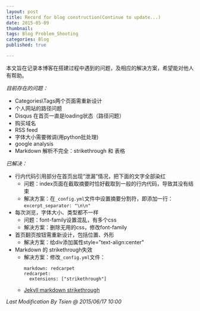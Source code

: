 ```yaml
---
layout: post
title: Record for blog construction(Continue to update...)
date: 2015-05-09
thumbnail:
tags: Blog Problem_Shooting
categories: Blog
published: true

---
```


本文旨在记录本博客在搭建过程中遇到的问题，及相应的解决方案，希望能对他人有帮助。


_目前存在的问题：_

* Categories\Tags两个页面需重新设计
* 个人网站的路径问题
* Disqus 在首页一直是loading状态（路径问题）
* 购买域名
* RSS feed 
* 字体大小需要微调(用python批处理)
* google analysis 
* Markdown 解析不完全：strikethrough 和 表格


_已解决：_   

* 行内代码引用部分在首页出现“泄漏”情况，把下面的文字全部染红
    * 问题：index页面在截取摘要时恰好截取到一般的行内代码，导致其没有结束
    * 解决方案：在`_config.yml`文件中设置摘要分割符，即添加一行：`excerpt_separator: "\n\n"`
* 每次浏览，字体大小、类型都不一样
    * 问题：font-family设置混乱，有多个css
    * 解决方案：删除无用的css，修改font-family
* 首页翻页按钮需重新设计，包括位置、外形
    * 解决方案：给div添加属性style="text-align:center"
* Markdown 的 strikethrough失效
    * 解决方案：修改`_config.yml`文件：
        ```
        markdown: redcarpet
        redcarpet:
          extensions: ["strikethrough"]
        ```
    * [Jekyll markdown strikethrough](http://stackoverflow.com/questions/17004095/jekyll-markdown-strikethrough)


_Last Modification By Tsien @ 2015/06/17 10:00_
